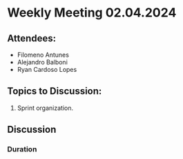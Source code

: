 # Weekly Meeting 02.04.2024

## Attendees:
- Filomeno Antunes
- Alejandro Balboni
- Ryan Cardoso Lopes

## Topics to Discussion:

1. Sprint organization.



## Discussion



### Duration

